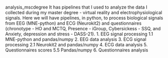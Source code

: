 ####
 analysis_mscdegree
It has pipelines that I used to analyze the data I collected during my master degree - virtual reality and electrophysiological signals. 
Here we will have pipelines, in python, to process biological signals from EEG (MNE-python) and ECG (Neurokit2) and 
questionnaires (chronotype - HO and MCTQ, Presence - iGroup, Cybersickess - SSQ, and Anxiety, depression and stress - DASS-21). 
    1. EEG signal processing
      1.1 MNE-python and pandas/numpy
    2. EEG data analysis
    3. ECG signal processing
      2.1 Neurokit2 and pandas/numpy
    4. ECG data analysis
    5. Questionnaires scores 
      5.5 Pandas/numpy
    6. Questionnaires analysis
